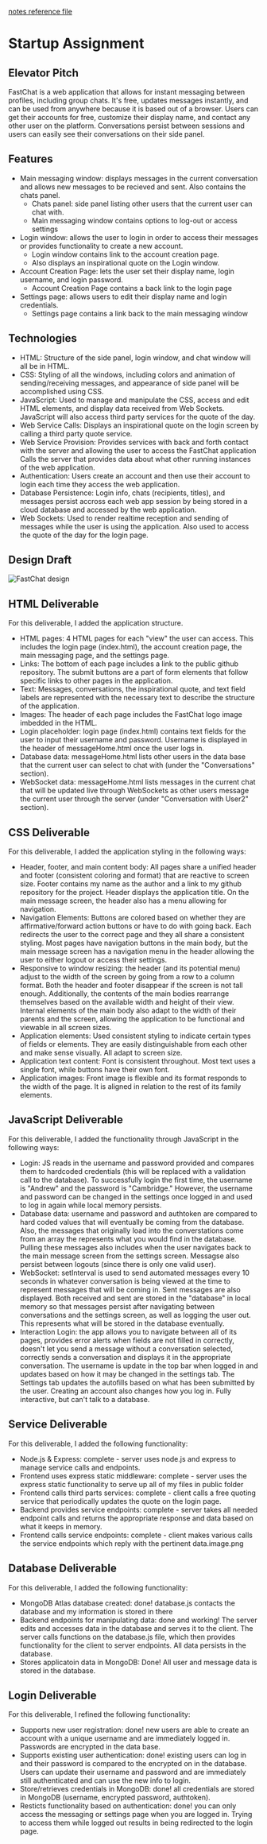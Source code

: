 [notes reference file](./notes.md)
# Startup Assignment
## Elevator Pitch
FastChat is a web application that allows for instant messaging between profiles, including group chats. It's free, updates messages instantly, and can be used from anywhere because it is based out of a browser. Users can get their accounts for free, customize their display name, and contact any other user on the platform. Conversations persist between sessions and users can easily see their conversations on their side panel.
## Features
* Main messaging window: displays messages in the current conversation and allows new messages to be recieved and sent. Also contains the chats panel.
    * Chats panel: side panel listing other users that the current user can chat with.
    * Main messaging window contains options to log-out or access settings
* Login window: allows the user to login in order to access their messages or provides functionality to create a new account.
    * Login window contains link to the account creation page.
    * Also displays an inspirational quote on the Login window.
* Account Creation Page: lets the user set their display name, login username, and login password.
    * Account Creation Page contains a back link to the login page
* Settings page: allows users to edit their display name and login credentials.
    * Settings page contains a link back to the main messaging window
## Technologies
* HTML: Structure of the side panel, login window, and chat window will all be in HTML.
* CSS: Styling of all the windows, including colors and animation of sending/receiving messages, and appearance of side panel will be accomplished using CSS.
* JavaScript: Used to manage and manipulate the CSS, access and edit HTML elements, and display data received from Web Sockets. JavaScript will also access third party services for the quote of the day.
* Web Service Calls: Displays an inspirational quote on the login screen by calling a third party quote service.
* Web Service Provision: Provides services with back and forth contact with the server and allowing the user to access the FastChat application Calls the server that provides data about what other running instances of the web application.
* Authentication: Users create an account and then use their account to login each time they access the web application.
* Database Persistence: Login info, chats (recipients, titles), and messages persist accross each web app session by being stored in a cloud database and accessed by the web application.
* Web Sockets: Used to render realtime reception and sending of messages while the user is using the application. Also used to access the quote of the day for the login page.
## Design Draft
![FastChat design](./FastChat_design.jpg)

## HTML Deliverable
For this deliverable, I added the application structure.
* HTML pages: 4 HTML pages for each "view" the user can access. This includes the login page (index.html), the account creation page, the main messaging page, and the settings page.
* Links: The bottom of each page includes a link to the public github repository. The submit buttons are a part of form elements that follow specific links to other pages in the application.
* Text: Messages, conversations, the inspirational quote, and text field labels are represented with the necessary text to describe the structure of the application.
* Images: The header of each page includes the FastChat logo image imbedded in the HTML.
* Login placeholder: login page (index.html) contains text fields for the user to input their username and password. Username is displayed in the header of messageHome.html once the user logs in.
* Database data: messageHome.html lists other users in the data base that the current user can select to chat with (under the "Conversations" section).
* WebSocket data: messageHome.html lists messages in the current chat that will be updated live through WebSockets as other users message the current user through the server (under "Conversation with User2" section).

## CSS Deliverable
For this deliverable, I added the application styling in the following ways:
* Header, footer, and main content body: All pages share a unified header and footer (consistent coloring and format) that are reactive to screen size. Footer contains my name as the author and a link to my github repository for the project. Header displays the application title. On the main message screen, the header also has a menu allowing for navigation.
* Navigation Elements: Buttons are colored based on whether they are affirmative/forward action buttons or have to do with going back. Each redirects the user to the correct page and they all share a consistent styling. Most pages have navigation buttons in the main body, but the main message screen has a navigation menu in the header allowing the user to either logout or access their settings.
* Responsive to window resizing: the header (and its potential menu) adjust to the width of the screen by going from a row to a column format. Both the header and footer disappear if the screen is not tall enough. Additionally, the contents of the main bodies rearrange themselves based on the available width and height of their view. Internal elements of the main body also adapt to the width of their parents and the screen, allowing the application to be functional and viewable in all screen sizes.
* Application elements: Used consistent styling to indicate certain types of fields or elements. They are easily distinguishable from each other and make sense visually. All adapt to screen size.
* Application text content: Font is consistent throughout. Most text uses a single font, while buttons have their own font.
* Application images: Front image is flexible and its format responds to the width of the page. It is aligned in relation to the rest of its family elements.

## JavaScript Deliverable
For this deliverable, I added the functionality through JavaScript in the following ways:
* Login: JS reads in the username and password provided and compares them to hardcoded credentials (this will be replaced with a validation call to the database). To successfully login the first time, the username is "Andrew" and the password is "Cambridge." However, the username and password can be changed in the settings once logged in and used to log in again while local memory persists.
* Database data: username and password and authtoken are compared to hard coded values that will eventually be coming from the database. Also, the messages that originally load into the converstations come from an array the represents what you would find in the database. Pulling these messages also includes when the user navigates back to the main message screen from the settings screen. Messagse also persist between logouts (since there is only one valid user).
* WebSocket: setInterval is used to send automated messages every 10 seconds in whatever conversation is being viewed at the time to represent messages that will be coming in. Sent messages are also displayed. Both received and sent are stored in the "database" in local memory so that messages persist after navigating between conversations and the settings screen, as well as logging the user out. This represents what will be stored in the database eventually.
* Interaction Login: the app allows you to navigate between all of its pages, provides error alerts when fields are not filled in correctly, doesn't let you send a message without a conversation selected, correctly sends a conversation and displays it in the appropriate conversation. The username is update in the top bar when logged in and updates based on how it may be changed in the settings tab. The Settings tab updates the autofills based on what has been submitted by the user. Creating an account also changes how you log in. Fully interactive, but can't talk to a database.

## Service Deliverable
For this deliverable, I added the following functionality:
* Node.js & Express: complete - server uses node.js and express to manage service calls and endpoints.
* Frontend uses express static middleware: complete - server uses the express static functionality to serve up all of my files in public folder
* Frontend calls third parts services: complete - client calls a free quoting service that periodically updates the quote on the login page.
* Backend provides service endpoints: complete - server takes all needed endpoint calls and returns the appropriate response and data based on what it keeps in memory.
* Frontend calls service endpoints: complete - client makes various calls the service endpoints which reply with the pertinent data.image.png

## Database Deliverable
For this deliverable, I added the following functionality:
* MongoDB Atlas database created: done! database.js contacts the database and my information is stored in there
* Backend endpoints for manipulating data: done and working! The server edits and accesses data in the database and serves it to the client. The server calls functions on the database.js file, which then provides functionality for the client to server endpoints. All data persists in the database.
* Stores applicatoin data in MongoDB: Done! All user and message data is stored in the database.

## Login Deliverable
For this deliverable, I refined the following functionality:
* Supports new user registration: done! new users are able to create an account with a unique username and are immediately logged in. Passwords are encrypted in the data base.
* Supports existing user authentication: done! existing users can log in and their password is compared to the encrypted on in the database. Users can update their username and password and are immediately still authenticated and can use the new info to login.
* Store/retrieves credentials in MongoDB: done! all credentials are stored in MongoDB (username, encrypted password, authtoken).
* Resticts functionality based on authentication: done! you can only access the messaging or settings page when you are logged in. Trying to access them while logged out results in being redirected to the login page.